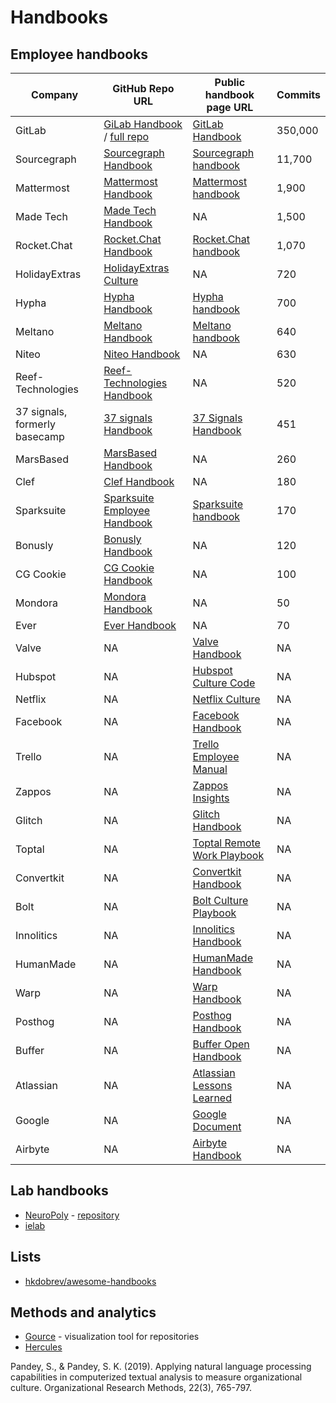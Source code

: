# Handbooks

## Employee handbooks

| Company           | GitHub Repo URL                                                                 | Public handbook page URL                                                                                                 | Commits |
|-------------------|---------------------------------------------------------------------------------|--------------------------------------------------------------------------------------------------------------------------| ------- |
| GitLab            | [GiLab Handbook](https://gitlab.com/gitlab-com/content-sites/handbook) / [full repo](https://gitlab.com/gitlab-com/www-gitlab-com) | [GitLab Handbook](https://handbook.gitlab.com/)                                                                          | 350,000  |
| Sourcegraph       | [Sourcegraph Handbook](https://github.com/sourcegraph/handbook)                 | [Sourcegraph handbook](https://basecamp.com/handbook)                                                                    | 11,700  |
| Mattermost        | [Mattermost Handbook](https://github.com/mattermost/mattermost-handbook)        | [Mattermost handbook](https://handbook.mattermost.com/)                                                                  | 1,900   |
| Made Tech         | [Made Tech Handbook](https://github.com/madetech/handbook)                      | NA                                                                                                                       | 1,500   |
| Rocket.Chat       | [Rocket.Chat Handbook](https://github.com/RocketChat/handbook)                  | [Rocket.Chat handbook](https://handbook.rocket.chat/space/Handbook)                                                      | 1,070   |
| HolidayExtras     | [HolidayExtras Culture](https://github.com/holidayextras/culture)               | NA                                                                                                                       | 720     |
| Hypha             | [Hypha Handbook](https://github.com/hyphacoop/handbook)                         | [Hypha handbook](https://handbook.hypha.coop/)                                                                           | 700     |
| Meltano           | [Meltano Handbook](https://github.com/meltano/handbook)                         | [Meltano handbook](https://handbook.meltano.com/)                                                                        | 640     |
| Niteo             | [Niteo Handbook](https://github.com/teamniteo/handbook)                         | NA                                                                                                                       | 630     |
| Reef-Technologies | [Reef-Technologies Handbook](https://github.com/reef-technologies/handbook)     | NA                                                                                                                       | 520     |
| 37 signals, formerly basecamp| [37 signals Handbook](https://github.com/basecamp/handbook)          | [37 Signals Handbook](https://basecamp.com/handbook)                                                                     | 451     |
| MarsBased         | [MarsBased Handbook](https://github.com/MarsBased/handbook)                     | NA                                                                                                                       | 260     |
| Clef              | [Clef Handbook](https://github.com/clef/handbook)                               | NA                                                                                                                       | 180     |
| Sparksuite        | [Sparksuite Employee Handbook](https://github.com/sparksuite/employee-handbook) | [Sparksuite handbook](https://handbook.sparksuite.com/)                                                                  | 170     |
| Bonusly           | [Bonusly Handbook](https://github.com/bonusly/un-handbook)                      | NA                                                                                                                       | 120     |
| CG Cookie         | [CG Cookie Handbook](https://github.com/CGCookie/handbook)                      | NA                                                                                                                       | 100     |
| Mondora           | [Mondora Handbook](https://github.com/mondora/handbook)                         | NA                                                                                                                       | 50      |
| Ever              | [Ever Handbook](https://github.com/ever-co/handbook)                            | NA                                                                                                                       | 70      |
| Valve             | NA                                                                              | [Valve Handbook](https://assets.sbnation.com/assets/1074301/Valve_Handbook_LowRes.pdf)                                   | NA      |
| Hubspot           | NA                                                                              | [Hubspot Culture Code](https://de.slideshare.net/slideshow/the-hubspot-culture-code-creating-a-company-we-love/17415022) | NA      |
| Netflix           | NA                                                                              | [Netflix Culture](https://igormroz.com/documents/netflix_culture.pdf)                                                    | NA      |
| Facebook          | NA                                                                              | [Facebook Handbook](https://airows.com/creative/a-look-inside-the-beautiful-handbook-facebook-gives-all-new-employees)   | NA      |
| Trello            | NA                                                                              | [Trello Employee Manual](https://trello.com/b/HbTEX5hb/employee-manual)                                                  | NA      |
| Zappos            | NA                                                                              | [Zappos Insights](https://www.zappos.com/c/zappos-insights)                                                              | NA      |
| Glitch            | NA                                                                              | [Glitch Handbook](https://handbook.glitch.me/)                                                                           | NA      |
| Toptal            | NA                                                                              | [Toptal Remote Work Playbook](https://www.toptal.com/remote-work-playbook)                                               | NA      |
| Convertkit        | NA                                                                              | [Convertkit Handbook](https://convertkit.com/handbook)                                                                   | NA      |
| Bolt              | NA                                                                              | [Bolt Culture Playbook](https://conscious.org/bolts-conscious-culture-culture-playbook/)                                 | NA      |
| Innolitics        | NA                                                                              | [Innolitics Handbook](https://innolitics.com/about/handbook/)                                                            | NA      |
| HumanMade         | NA                                                                              | [HumanMade Handbook](https://handbook.hmn.md/)                                                                           | NA      |
| Warp              | NA                                                                              | [Warp Handbook](https://warpdev.notion.site/Public-Warp-How-We-Work-b872d41a1da743fca18220a731aeba48)                    | NA      |
| Posthog           | NA                                                                              | [Posthog Handbook](https://posthog.com/handbook)                                                                         | NA      |
| Buffer            | NA                                                                              | [Buffer Open Handbook](https://buffer.com/open)                                                                          | NA      |
| Atlassian         | NA                                                                              | [Atlassian Lessons Learned](https://atlassianblog.wpengine.com/wp-content/uploads/2024/01/lessonslearned.pdf)            | NA      |
| Google            | NA                                                                              | [Google Document](https://docs.google.com/document/d/1MiDUOqiY8UHUxbHqe9sVa8rezFplnl1b2HBxAZGKGh8/edit)                  | NA      |
| Airbyte           | NA                                                                              | [Airbyte Handbook](https://handbook.airbyte.com/)                                                                        | NA      |


## Lab handbooks

- [NeuroPoly](https://neuro.polymtl.ca/README.html) - [repository](https://github.com/neuropoly/neuro.polymtl.ca)
- [ielab](https://github.com/ielab/ielab.github.io)

## Lists

- [hkdobrev/awesome-handbooks](https://github.com/hkdobrev/awesome-handbooks)

## Methods and analytics

- [Gource](https://github.com/acaudwell/Gource) - visualization tool for repositories
- [Hercules](https://github.com/src-d/hercules)

Pandey, S., & Pandey, S. K. (2019). Applying natural language processing capabilities in computerized textual analysis to measure organizational culture. Organizational Research Methods, 22(3), 765-797.
